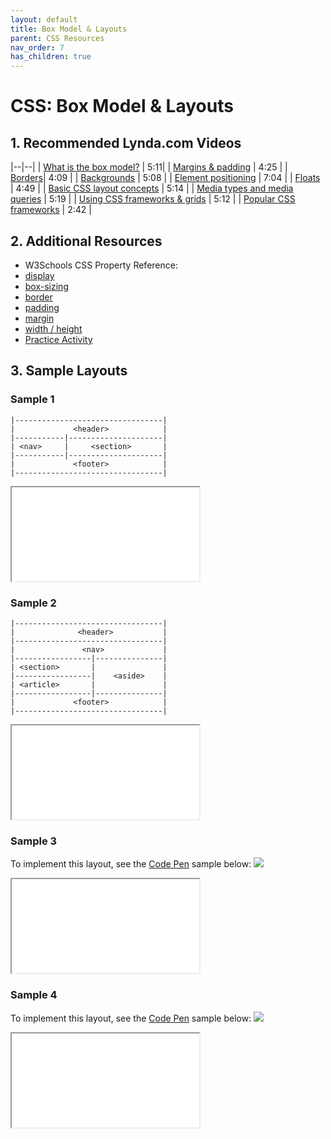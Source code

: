 ```yaml
---
layout: default
title: Box Model & Layouts
parent: CSS Resources
nav_order: 7
has_children: true
---
```


# CSS: Box Model & Layouts

## 1. Recommended Lynda.com Videos

|--|--|
| [What is the box model?](https://www.lynda.com/CSS-tutorials/What-box-model/417645/484786-4.html) | 5:11|
| [Margins & padding](https://www.lynda.com/CSS-tutorials/Margins-padding/417645/484787-4.html) | 4:25 |
| [Borders](https://www.lynda.com/CSS-tutorials/Borders/417645/484788-4.html)| 4:09 |
| [Backgrounds](https://www.lynda.com/CSS-tutorials/Backgrounds/417645/484789-4.html) | 5:08 |
| [Element positioning](https://www.lynda.com/CSS-tutorials/Element-positioning/417645/484792-4.html) | 7:04 |
| [Floats](https://www.lynda.com/CSS-tutorials/Floats/417645/484793-4.html) | 4:49 |
| [Basic CSS layout concepts](https://www.lynda.com/CSS-tutorials/Basic-CSS-layout-concepts/417645/484794-4.html) | 5:14 |
| [Media types and media queries](https://www.lynda.com/CSS-tutorials/Media-types-media-queries/417645/484795-4.html) | 5:19 |
| [Using CSS frameworks & grids](https://www.lynda.com/CSS-tutorials/Using-CSS-frameworks-grids/417645/484799-4.html) | 5:12 |
| [Popular CSS frameworks](https://www.lynda.com/CSS-tutorials/Popular-CSS-frameworks/417645/484800-4.html) | 2:42 |

## 2. Additional Resources
* W3Schools CSS Property Reference:
* [display](http://www.w3schools.com/cssref/pr_class_display.asp)
* [box-sizing](http://www.w3schools.com/cssref/css3_pr_box-sizing.asp)
* [border](http://www.w3schools.com/css/css_border.asp)
* [padding](http://www.w3schools.com/css/css_padding.asp)
* [margin](http://www.w3schools.com/css/css_margin.asp)
* [width / height](http://www.w3schools.com/css/css_dimension.asp)
* <a href="https://docs.google.com/document/d/1xVBVIV5vgDf7iVzOSjURogJUapIH-qmE5_eHp0YMS_4/edit">Practice Activity</a>

## 3. Sample Layouts
### Sample 1
```
|---------------------------------|
|             <header>            |
|-----------|---------------------|
| <nav>     |     <section>       |
|-----------|---------------------|
|             <footer>            |
|---------------------------------|
```

<iframe src="//codepen.io/vanwars/embed/zBYeRm/?theme-id=18654&default-tab=html,result" allowfullscreen="true" class="codepen-frame"></iframe>

### Sample 2
```
|---------------------------------|
|              <header>           |
|---------------------------------|
|               <nav>             |
|-----------------|---------------|
| <section>       |               |
|-----------------|    <aside>    |
| <article>       |               |
|-----------------|---------------|
|             <footer>            |
|---------------------------------|
```
<iframe src="//codepen.io/vanwars/embed/rLNPoq/?theme-id=18654&default-tab=html,result" allowfullscreen="true" class="codepen-frame"></iframe>


### Sample 3
To implement this layout, see the [Code Pen](http://codepen.io/vanwars/pen/KrqjdW) sample below:
![](/spring2019/assets/images/l1.png)
<iframe src="//codepen.io/vanwars/embed/KrqjdW/?theme-id=18654&default-tab=result" allowfullscreen="true" class="codepen-frame"></iframe>

### Sample 4
To implement this layout, see the [Code Pen](http://codepen.io/vanwars/pen/bZAgmq?editors=1100) sample below:
![](/spring2019/assets/images/l3.png)
<iframe src="//codepen.io/vanwars/embed/bZAgmq/?theme-id=18654&default-tab=result" allowfullscreen="true" class="codepen-frame"></iframe>
